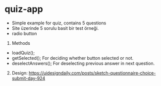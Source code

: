 # quiz-app
- Simple example for quiz, contains 5 questions
- Site üzerinde 5 sorulu basit bir test örneği.
- radio button
1. Methods
  - loadQuiz();
   - getSelected(); For deciding whether button selected or not.
   - deselectAnswers(); For deselecting previous answer in next question.
     

2. Design: https://uidesigndaily.com/posts/sketch-questionnaire-choice-submit-day-924
